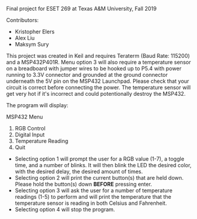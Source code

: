 Final project for ESET 269 at Texas A&M University, Fall 2019

Contributors:
- Kristopher Elers
- Alex Liu
- Maksym Sury

This project was created in Keil and requires Teraterm (Baud Rate: 115200) and a MSP432P401R.  Menu option 3 will also require a temperature sensor on a breadboard with jumper wires to be hooked up to P5.4 with power running to 3.3V connector and grounded at the ground connector underneath the 5V pin on the MSP432 Launchpad.  Please check that your circuit is correct before connecting the power.  The temperature sensor will get very hot if it's incorrect and could potentionally destroy the MSP432.

The program will display:
  
  MSP432 Menu
1. RGB Control
2. Digital Input
3. Temperature Reading
4. Quit

- Selecting option 1 will prompt the user for a RGB value (1-7), a toggle time, and a number of blinks. It will then blink the LED the desired color, with the desired delay, the desired amount of times.
- Selecting option 2 will print the current button(s) that are held down. Please hold the button(s) down **BEFORE** pressing enter.
- Selecting option 3 will ask the user for a number of temperature readings (1-5) to perform and will print the temperature that the temperature sensor is reading in both Celsius and Fahrenheit.
- Selecting option 4 will stop the program.
